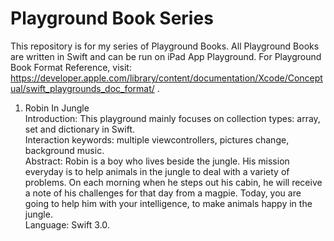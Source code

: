 # Playground Book Series
This repository is for my series of Playground Books. All Playground Books are written in Swift and can be run on iPad App Playground. For Playground Book Format Reference, visit: https://developer.apple.com/library/content/documentation/Xcode/Conceptual/swift_playgrounds_doc_format/ .


1. Robin In Jungle<br />
	Introduction: This playground mainly focuses on collection types: array, set and dictionary in Swift.<br />
  Interaction keywords: multiple viewcontrollers, pictures change, background music.<br />
  Abstract: Robin is a boy who lives beside the jungle. His mission everyday is to help animals in the jungle to deal with a variety of problems. On each morning when he steps out his cabin, he will receive a note of his challenges for that day from a magpie. Today, you are going to help him with your intelligence, to make animals happy in the jungle.<br />
  Language: Swift 3.0.<br />
